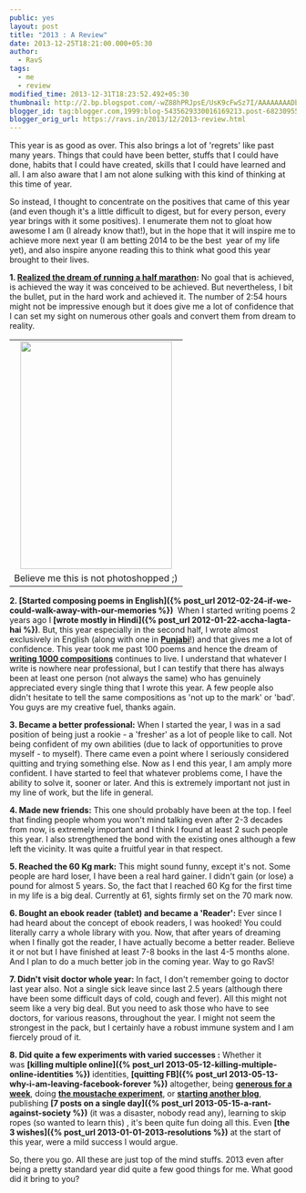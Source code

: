 ```yaml
---
public: yes
layout: post
title: "2013 : A Review"
date: 2013-12-25T18:21:00.000+05:30
author:
  - RavS
tags:
  - me
  - review
modified_time: 2013-12-31T18:23:52.492+05:30
thumbnail: http://2.bp.blogspot.com/-wZ88hPRJpsE/UsK9cFwSz7I/AAAAAAAADbs/dEtn2BwzNsQ/s72-c/dl\_cert20x30.tmpl-DDDA2822-9709.jpeg
blogger_id: tag:blogger.com,1999:blog-5435629330016169213.post-6823095559450517549
blogger_orig_url: https://ravs.in/2013/12/2013-review.html
---
```


This year is as good as over. This also brings a lot of 'regrets' like past many years. Things that could have been better, stuffs that I could have done, habits that I could have created, skills that I could have learned and all. I am also aware that I am not alone sulking with this kind of thinking at this time of year.  
  
So instead, I thought to concentrate on the positives that came of this year (and even though it's a little difficult to digest, but for every person, every year brings with it some positives). I enumerate them not to gloat how awesome I am (I already know that!), but in the hope that it will inspire me to achieve more next year (I am betting 2014 to be the best  year of my life yet), and also inspire anyone reading this to think what good this year brought to their lives.  
  
**1\. [Realized the dream of running a half marathon](https://medium.com/running/1c49f0b8b92e):** No goal that is achieved, is achieved the way it was conceived to be achieved. But nevertheless, I bit the bullet, put in the hard work and achieved it. The number of 2:54 hours might not be impressive enough but it does give me a lot of confidence that I can set my sight on numerous other goals and convert them from dream to reality.  
  

<table align="center" cellpadding="0" cellspacing="0" class="tr-caption-container" style="margin-left: auto; margin-right: auto; text-align: center;"><tbody><tr><td style="text-align: center;"><a href="http://2.bp.blogspot.com/-wZ88hPRJpsE/UsK9cFwSz7I/AAAAAAAADbs/dEtn2BwzNsQ/s1600/dl_cert20x30.tmpl-DDDA2822-9709.jpeg" imageanchor="1" style="margin-left: auto; margin-right: auto;"><img border="0" src="http://2.bp.blogspot.com/-wZ88hPRJpsE/UsK9cFwSz7I/AAAAAAAADbs/dEtn2BwzNsQ/s1600/dl_cert20x30.tmpl-DDDA2822-9709.jpeg" height="400" width="266"></a></td></tr><tr><td class="tr-caption" style="text-align: center;">Believe me this is not photoshopped ;)</td></tr></tbody></table>

  
**2\. [Started composing poems in English]({% post_url 2012-02-24-if-we-could-walk-away-with-our-memories %})**  When I started writing poems 2 years ago I **[wrote mostly in Hindi]({% post_url 2012-01-22-accha-lagta-hai %})**. But, this year especially in the second half, I wrote almost exclusively in English (along with one in **[Punjabi](http://1000sher.tumblr.com/post/64368271855)**!) and that gives me a lot of confidence. This year took me past 100 poems and hence the dream of **[writing 1000 compositions](http://1000sher.in/)** continues to live. I understand that whatever I write is nowhere near professional, but I can testify that there has always been at least one person (not always the same) who has genuinely appreciated every single thing that I wrote this year. A few people also didn't hesitate to tell the same compositions as 'not up to the mark' or 'bad'. You guys are my creative fuel, thanks again.  
  
**3\. Became a better professional:** When I started the year, I was in a sad position of being just a rookie - a 'fresher' as a lot of people like to call. Not being confident of my own abilities (due to lack of opportunities to prove myself - to myself). There came even a point where I seriously considered quitting and trying something else. Now as I end this year, I am amply more confident. I have started to feel that whatever problems come, I have the ability to solve it, sooner or later. And this is extremely important not just in my line of work, but the life in general.  
  
**4\. Made new friends:** This one should probably have been at the top. I feel that finding people whom you won't mind talking even after 2-3 decades from now, is extremely important and I think I found at least 2 such people this year. I also strengthened the bond with the existing ones although a few left the vicinity. It was quite a fruitful year in that respect.  
  
**5\. Reached the 60 Kg mark:** This might sound funny, except it's not. Some people are hard loser, I have been a real hard gainer. I didn't gain (or lose) a pound for almost 5 years. So, the fact that I reached 60 Kg for the first time in my life is a big deal. Currently at 61, sights firmly set on the 70 mark now.  
  
**6\. Bought an ebook reader (tablet) and became a 'Reader':** Ever since I had heard about the concept of ebook readers, I was hooked! You could literally carry a whole library with you. Now, that after years of dreaming when I finally got the reader, I have actually become a better reader. Believe it or not but I have finished at least 7-8 books in the last 4-5 months alone. And I plan to do a much better job in the coming year. Way to go RavS!  
  
**7\. Didn't visit doctor whole year:** In fact, I don't remember going to doctor last year also. Not a single sick leave since last 2.5 years (although there have been some difficult days of cold, cough and fever). All this might not seem like a very big deal. But you need to ask those who have to see doctors, for various reasons, throughout the year. I might not seem the strongest in the pack, but I certainly have a robust immune system and I am fiercely proud of it.  
  
**8\. Did quite a few experiments with varied successes :** Whether it was **[killing multiple online]({% post_url 2013-05-12-killing-multiple-online-identities %})** identities, **[quitting FB]({% post_url 2013-05-13-why-i-am-leaving-facebook-forever %})** altogether, being **[generous for a week](https://medium.com/lessons-learned/e8bd06151d5c)**, doing **[the moustache experiment](https://medium.com/p/ffb0993a7429)**, or **[starting another blog](https://medium.com/p/335e71ae6fc9)**, publishing **[7 posts on a single day]({% post_url 2013-05-15-a-rant-against-society %})** (it was a disaster, nobody read any), learning to skip ropes (so wanted to learn this) , it's been quite fun doing all this. Even **[the 3 wishes]({% post_url 2013-01-01-2013-resolutions %})** at the start of this year, were a mild success I would argue.  
  
So, there you go. All these are just top of the mind stuffs. 2013 even after being a pretty standard year did quite a few good things for me. What good did it bring to you?
